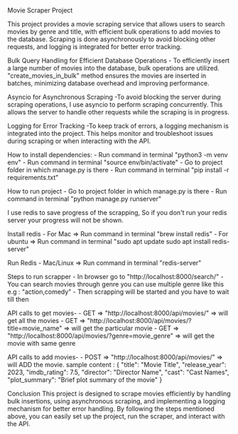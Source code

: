 
Movie Scraper Project

This project provides a movie scraping service that allows users to search movies by genre and title, with efficient bulk operations to add movies to the database. Scraping is done asynchronously to avoid blocking other requests, and logging is integrated for better error tracking.

Bulk Query Handling for Efficient Database Operations
    - To efficiently insert a large number of movies into the database, bulk operations are utilized. "create_movies_in_bulk" method ensures the movies are inserted in batches, minimizing database overhead and improving performance.

Asyncio for Asynchronous Scraping
    -To avoid blocking the server during scraping operations, I use asyncio to perform scraping concurrently. This allows the server to handle other requests while the scraping is in progress.

Logging for Error Tracking
    -To keep track of errors, a logging mechanism is integrated into the project. This helps monitor and troubleshoot issues during scraping or when interacting with the API.


How to install dependencies:
    - Run command in terminal "python3 -m venv env"
    - Run command in terminal "source env/bin/activate"
    - Go to project folder in which manage.py is there
    - Run command in terminal "pip install -r requirements.txt"

How to run project
    - Go to project folder in which manage.py is there
    - Run command in terminal "python manage.py runserver"

I use redis to save progress of the scrapping, So if you don't run your redis server your progress will not be shown.

Install redis
    - For Mac => Run command in terminal "brew install redis"
    - For ubuntu =>  Run command in terminal "sudo apt update
                    sudo apt install redis-server"

Run Redis
    - Mac/Linux => Run command in terminal "redis-server"

Steps to run scrapper 
    - In browser go to "http://localhost:8000/search/"
    - You can search movies through genre you can use multiple genre like this e.g : "action,comedy"
    - Then scrapping will be started and you have to wait till then


API calls to get movies-
    - GET => "http://localhost:8000/api/movies/" => will get all the movies
    - GET => "http://localhost:8000/api/movies/?title=movie_name" => will get the particular movie
    - GET => "http://localhost:8000/api/movies/?genre=movie_genre" => will get the movie with same genre

API calls to add movies-
    - POST => "http://localhost:8000/api/movies/" => will ADD the movie. sample content :
        {
            "title": "Movie Title",
            "release_year": 2023,
            "imdb_rating": 7.5,
            "director": "Director Name",
            "cast": "Cast Names",
            "plot_summary": "Brief plot summary of the movie"
        }
    


Conclusion
This project is designed to scrape movies efficiently by handling bulk insertions, using asynchronous scraping, and implementing a logging mechanism for better error handling. By following the steps mentioned above, you can easily set up the project, run the scraper, and interact with the API.




